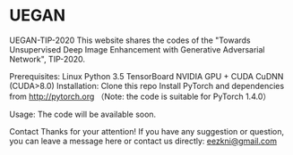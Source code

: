 # UEGAN

UEGAN-TIP-2020
This website shares the codes of the "Towards Unsupervised Deep Image Enhancement with Generative Adversarial Network", TIP-2020.

Prerequisites:
Linux
Python 3.5
TensorBoard
NVIDIA GPU + CUDA CuDNN (CUDA>8.0)
Installation:
Clone this repo
Install PyTorch and dependencies from http://pytorch.org
（Note: the code is suitable for PyTorch 1.4.0）

Usage:
The code will be available soon.

Contact
Thanks for your attention! If you have any suggestion or question, you can leave a message here or contact us directly:
eezkni@gmail.com
